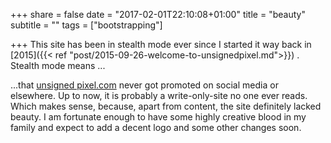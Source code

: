 +++
share = false
date = "2017-02-01T22:10:08+01:00"
title = "beauty"
subtitle = ""
tags = ["bootstrapping"]

+++
This site has been in stealth mode ever since I started it way back in [2015]({{\< ref "post/2015-09-26-welcome-to-unsignedpixel.md"\>}}) .  Stealth mode means ...<!--more--> 

...that [unsigned pixel.com][1] never got promoted on social media or elsewhere. Up to now, it is probably a write-only-site no one ever reads. Which makes sense, because, apart from content, the site definitely lacked beauty. I am fortunate enough to have some highly creative blood in my family and expect to   add a decent logo and some other changes soon.

[1]:	https://unsignedpixel.com